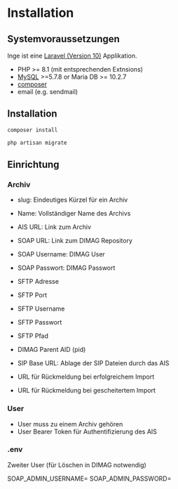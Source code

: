 # Installation

## Systemvoraussetzungen

Inge ist eine [Laravel (Version 10)](https://laravel.com/docs/10.x/deployment) Applikation. 

- PHP >= 8.1 (mit entsprechenden Extnsions)
- [MySQL](https://www.mysql.com/de/) >=5.7.8 or Maria DB >= 10.2.7
- [composer](https://getcomposer.org)
- email (e.g. sendmail)

## Installation

```bash 
composer install
```

```bash
php artisan migrate
```

## Einrichtung

### Archiv
- slug: Eindeutiges Kürzel für ein Archiv  
- Name: Vollständiger Name des Archivs  
- AIS URL: Link zum Archiv  

- SOAP URL: Link zum DIMAG Repository  
- SOAP Username: DIMAG User  
- SOAP Passwort: DIMAG Passwort  

- SFTP Adresse
- SFTP Port  
- SFTP Username
- SFTP Passwort
- SFTP Pfad

- DIMAG Parent AID (pid)

- SIP Base URL: Ablage der SIP Dateien durch das AIS

- URL für Rückmeldung bei erfolgreichem Import
- URL für Rückmeldung bei gescheitertem Import

### User
- User muss zu einem Archiv gehören
- User Bearer Token für Authentifizierung des AIS

### .env 

Zweiter User (für Löschen in DIMAG notwendig)

SOAP_ADMIN_USERNAME=
SOAP_ADMIN_PASSWORD=
